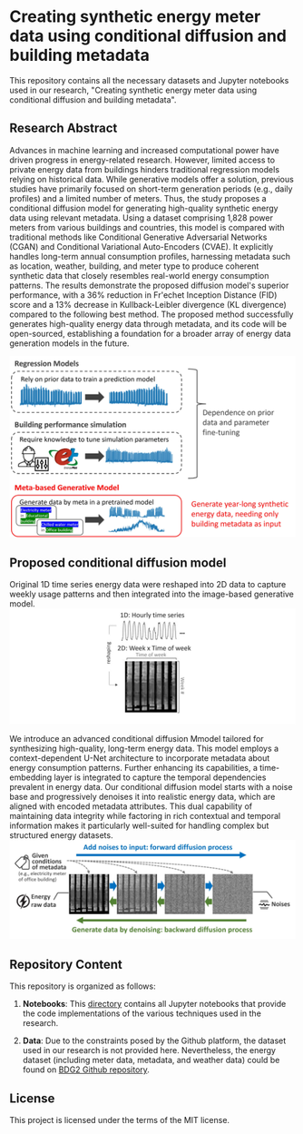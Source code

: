 # Creating synthetic energy meter data using conditional diffusion and building metadata

This repository contains all the necessary datasets and Jupyter notebooks used in our research, "Creating synthetic energy meter data using conditional diffusion and building metadata". 

## Research Abstract

Advances in machine learning and increased computational power have driven progress in energy-related research. However, limited access to private energy data from buildings hinders traditional regression models relying on historical data. While generative models offer a solution, previous studies have primarily focused on short-term generation periods (e.g., daily profiles) and a limited number of meters. Thus, the study proposes a conditional diffusion model for generating high-quality synthetic energy data using relevant metadata. Using a dataset comprising 1,828 power meters from various buildings and countries, this model is compared with traditional methods like Conditional Generative Adversarial Networks (CGAN) and Conditional Variational Auto-Encoders (CVAE). It explicitly handles long-term annual consumption profiles, harnessing metadata such as location, weather, building, and meter type to produce coherent synthetic data that closely resembles real-world energy consumption patterns. The results demonstrate the proposed diffusion model's superior performance, with a 36\% reduction in Fr'echet Inception Distance (FID) score and a 13\% decrease in Kullback-Leibler divergence (KL divergence) compared to the following best method. The proposed method successfully generates high-quality energy data through metadata, and its code will be open-sourced, establishing a foundation for a broader array of energy data generation models in the future.

![Research Concept](https://github.com/buds-lab/energy-diffusion/blob/main/research_concept.jpg)

## Proposed conditional diffusion model

Original 1D time series energy data were reshaped into 2D data to capture weekly usage patterns and then integrated into the image-based generative model.
![Data reshaping](https://github.com/buds-lab/energy-diffusion/blob/main/data_reshaping.jpg)

We introduce an advanced conditional diffusion Mmodel tailored for synthesizing high-quality, long-term energy data. This model employs a context-dependent U-Net architecture to incorporate metadata about energy consumption patterns. Further enhancing its capabilities, a time-embedding layer is integrated to capture the temporal dependencies prevalent in energy data. Our conditional diffusion model starts with a noise base and progressively denoises it into realistic energy data, which are aligned with encoded metadata attributes. This dual capability of maintaining data integrity while factoring in rich contextual and temporal information makes it particularly well-suited for handling complex but structured energy datasets.
![Diffusion model](https://github.com/buds-lab/energy-diffusion/blob/main/diffusion_illustration.jpg)

## Repository Content

This repository is organized as follows:

1. **Notebooks**: This [directory](/notebooks) contains all Jupyter notebooks that provide the code implementations of the various techniques used in the research.

2. **Data**: Due to the constraints posed by the Github platform, the dataset used in our research is not provided here. Nevertheless, the energy dataset (including meter data, metadata, and weather data) could be found on [BDG2 Github repository](https://github.com/buds-lab/building-data-genome-project-2).

## License

This project is licensed under the terms of the MIT license.
